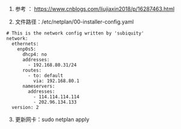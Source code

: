 1. 参考 ： https://www.cnblogs.com/liujiaxin2018/p/16287463.html

2. 文件路径：/etc/netplan/00-installer-config.yaml
```text
# This is the network config written by 'subiquity'
network:
  ethernets:
    enp0s5:
      dhcp4: no
      addresses:
        - 192.168.80.31/24
      routes:
        - to: default
          via: 192.168.80.1
      nameservers:
        addresses:
          - 114.114.114.114
          - 202.96.134.133
  version: 2

```

3. 更新网卡：sudo netplan apply
